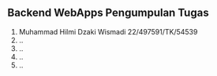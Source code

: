 ## Backend WebApps Pengumpulan Tugas 

1. Muhammad Hilmi Dzaki Wismadi 22/497591/TK/54539
2. ..
3. ..
4. ..
5. ..
